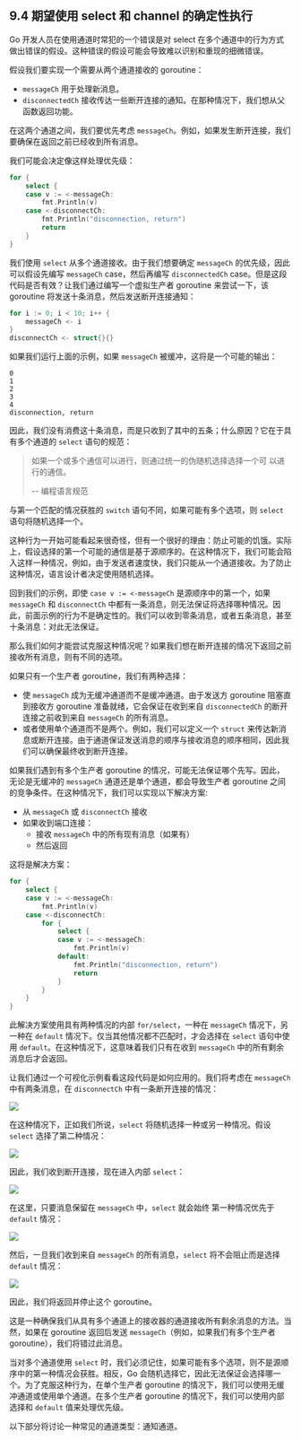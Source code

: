 ## 9.4 期望使用 select 和 channel 的确定性执行

Go 开发人员在使用通道时常犯的一个错误是对 select 在多个通道中的行为方式做出错误的假设。这种错误的假设可能会导致难以识别和重现的细微错误。

假设我们要实现一个需要从两个通道接收的 goroutine：

* `messageCh` 用于处理新消息。
* `disconnectedCh` 接收传达一些断开连接的通知。在那种情况下，我们想从父函数返回功能。

在这两个通道之间，我们要优先考虑 `messageCh`。例如，如果发生断开连接，我们要确保在返回之前已经收到所有消息。

我们可能会决定像这样处理优先级：

```go
for {
    select {
    case v := <-messageCh:
        fmt.Println(v)
    case <-disconnectCh:
        fmt.Println("disconnection, return")
        return
    }
}
```

我们使用 `select` 从多个通道接收。由于我们想要确定 `messageCh` 的优先级，因此可以假设先编写 `messageCh` case，然后再编写 `disconnectedCh` case。但是这段代码是否有效？让我们通过编写一个虚拟生产者 goroutine 来尝试一下，该 goroutine 将发送十条消息，然后发送断开连接通知：

```go
for i := 0; i < 10; i++ {
    messageCh <- i
}
disconnectCh <- struct{}{}
```

如果我们运行上面的示例，如果 `messageCh` 被缓冲，这将是一个可能的输出：

```shell
0
1
2
3
4
disconnection, return
```

因此，我们没有消费这十条消息，而是只收到了其中的五条；什么原因？它在于具有多个通道的 `select` 语句的规范：

> 如果一个或多个通信可以进行，则通过统一的伪随机选择选择一个可 以进行的通信。
>
> -- 编程语言规范

与第一个匹配的情况获胜的 `switch` 语句不同，如果可能有多个选项，则 `select` 语句将随机选择一个。

这种行为一开始可能看起来很奇怪，但有一个很好的理由：防止可能的饥饿。实际上，假设选择的第一个可能的通信是基于源顺序的。在这种情况下，我们可能会陷入这样一种情况，例如，由于发送者速度快，我们只能从一个通道接收。为了防止这种情况，语言设计者决定使用随机选择。

回到我们的示例，即使 `case v := <-messageCh` 是源顺序中的第一个，如果 `messageCh` 和 `disconnectCh` 中都有一条消息，则无法保证将选择哪种情况。因此，前面示例的行为不是确定性的。我们可以收到零条消息，或者五条消息，甚至十条消息：对此无法保证。

那么我们如何才能尝试克服这种情况呢？如果我们想在断开连接的情况下返回之前接收所有消息，则有不同的选项。

如果只有一个生产者 goroutine，我们有两种选择：

* 使 `messageCh` 成为无缓冲通道而不是缓冲通道。由于发送方 goroutine 阻塞直到接收方 goroutine 准备就绪，它会保证在收到来自 `disconnectedCh` 的断开连接之前收到来自 `messageCh` 的所有消息。
* 或者使用单个通道而不是两个。例如，我们可以定义一个 `struct` 来传达新消息或断开连接。由于通道保证发送消息的顺序与接收消息的顺序相同，因此我们可以确保最终收到断开连接。

如果我们遇到有多个生产者 goroutine 的情况，可能无法保证哪个先写。因此，无论是无缓冲的 `messageCh` 通道还是单个通道，都会导致生产者 goroutine 之间的竞争条件。在这种情况下，我们可以实现以下解决方案:

* 从 `messageCh` 或 `disconnectCh` 接收
* 如果收到端口连接：
    - 接收 `messageCh` 中的所有现有消息（如果有）
    - 然后返回

这将是解决方案：
```go
for {
    select {
    case v := <-messageCh:
        fmt.Println(v)
    case <-disconnectCh:
        for {
            select {
            case v := <-messageCh:
                fmt.Println(v)
            default:
                fmt.Println("disconnection, return")
                return
            }
        }
    }
}
```

此解决方案使用具有两种情况的内部 `for/select`，一种在 `messageCh` 情况下，另一种在 `default` 情况下。仅当其他情况都不匹配时，才会选择在 `select` 语句中使用 `default`。在这种情况下，这意味着我们只有在收到 `messageCh` 中的所有剩余消息后才会返回。

让我们通过一个可视化示例看看这段代码是如何应用的。我们将考虑在 `messageCh` 中有两条消息，在 `disconnectCh` 中有一条断开连接的情况：

![](https://img.exciting.net.cn/58.png)

在这种情况下，正如我们所说，`select` 将随机选择一种或另一种情况。假设 `select` 选择了第二种情况：

![](https://img.exciting.net.cn/59.png)

因此，我们收到断开连接，现在进入内部 `select`：

![](https://img.exciting.net.cn/60.png)

在这里，只要消息保留在 `messageCh` 中，`select` 就会始终
第一种情况优先于 `default` 情况：

![](https://img.exciting.net.cn/61.png)

然后，一旦我们收到来自 `messageCh` 的所有消息，`select` 将不会阻止而是选择 `default` 情况：

![](https://img.exciting.net.cn/62.png)

因此，我们将返回并停止这个 goroutine。

这是一种确保我们从具有多个通道上的接收器的通道接收所有剩余消息的方法。当然，如果在 goroutine 返回后发送 `messageCh`（例如，如果我们有多个生产者 goroutine），我们将错过此消息。

当对多个通道使用 `select` 时，我们必须记住，如果可能有多个选项，则不是源顺序中的第一种情况会获胜。相反，Go 会随机选择它，因此无法保证会选择哪一个。为了克服这种行为，在单个生产者 goroutine 的情况下，我们可以使用无缓冲通道或使用单个通道。在多个生产者 goroutine 的情况下，我们可以使用内部选择和 `default` 值来处理优先级。

以下部分将讨论一种常见的通道类型：通知通道。